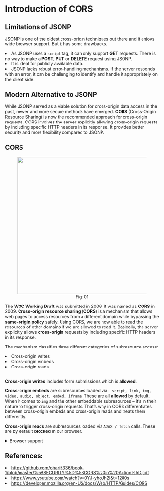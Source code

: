 # Introduction of CORS

## Limitations of JSONP   
JSONP is one of the oldest cross-origin techniques out there and it enjoys wide browser support. But it has some drawbacks. 

<li> As JSONP uses a <code>script</code> tag, it can only support <b>GET</b> requests. There is no way to make a <b>POST, PUT</b> or <b>DELETE</b> request using JSONP. </li> 
<li>It is ideal for publicly available data.  </li>   
<li>JSONP lacks robust error-handling mechanisms. If the server responds with an error, it can be challenging to identify and handle it appropriately on the client side.</li>

## Modern Alternative to JSONP

While JSONP served as a viable solution for cross-origin data access in the past, newer and more secure methods have emerged. **CORS** (Cross-Origin Resource Sharing) is now the recommended approach for cross-origin requests. CORS involves the server explicitly allowing cross-origin requests by including specific HTTP headers in its response. It provides better security and more flexibility compared to JSONP.


## CORS


<figure>
	<div align="center">
	<img src="/data/CORS/assets/image7.png" height="450" width="450"></div>
	<figcaption style="text-align: center">Fig: 01</figcaption>  
</figure>

The **W3C Working Draft** was submitted in 2006. It was named as **CORS** in 2009\. **Cross-origin resource sharing** (**CORS**) is a mechanism that allows web pages to access resources from a different domain while bypassing the **same-origin policy** safely. Using CORS, we are now able to read the resources of other domains if we are allowed to read it. Basically, the server explicitly allows **cross-origin** requests by including specific HTTP headers in its response.   

The mechanism classifies three different categories of subresource access:

<li>Cross-origin writes
<li>Cross-origin embeds
<li>Cross-origin reads
<br><br>

<b>Cross-origin writes</b> includes form submissions which is <b>allowed</b>.  <br> 

**Cross-origin embeds** are subresources loaded via: <code> script, link, img, video, audio, object, embed, iframe</code>. These are all <b>allowed</b> by default. 
When it comes to <code>img</code> and the other embeddable subresources – it’s in their nature to trigger cross-origin requests. That’s why in CORS differentiates between cross-origin embeds and cross-origin reads and treats them differently.

**Cross-origin reads** are subresources loaded via <code>AJAX / fetch</code> calls. These are by default **blocked** in our browser. 

<details>
<summary> Browser support</summary>  
CORS is a security feature enforced in the browser environment. CORS is supported by all browsers based on the following layout engines:

<li>Blink- and Chromium-based browsers (Chrome 28+, Opera 15+,Amazon Silk, Android's 4.4+ WebView and Qt's WebEngine)  </li>
<li>Gecko 1.9.1 (Firefox 3.5,[\]](https://en.wikipedia.org/wiki/Cross-origin_resource_sharing#cite_note-10) SeaMonkey 2.0) and above.  </li>
<li>MSHTML/Trident 6.0 (Internet Explorer 10\) has native support. MSHTML/Trident 4.0 & 5.0 (Internet Explorer 8 & 9\) provide partial support via the XDomainRequest object. </li> 
<li>Presto-based browsers (Opera) implement CORS as of Opera 12.00 and Opera Mobile 12, but not Opera Mini. </li> 
<li>WebKit (Initial revision uncertain, Safari 4 and above, Google Chrome 3 and above, possibly earlier).</li>  
<li>Microsoft Edge All versions.</l>
</details>


## References: 
<li><a href=
'https://github.com/ohari5336/book-1/blob/master/%5BSECURITY%5D%5BCORS%20in%20Action%5D.pdf'>https://github.com/ohari5336/book-1/blob/master/%5BSECURITY%5D%5BCORS%20in%20Action%5D.pdf</a></li>
<li><a href="https://www.youtube.com/watch?v=0YJ-yhoJh2I&t=1280s">https://www.youtube.com/watch?v=0YJ-yhoJh2I&t=1280s</a> </li> 
<li><a href='https://developer.mozilla.org/en-US/docs/Web/HTTP/Guides/CORS'>https://developer.mozilla.org/en-US/docs/Web/HTTP/Guides/CORS</a>